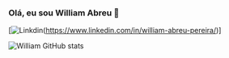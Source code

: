 ### Olá, eu sou William Abreu 👋
[![Linkdin](https://img.shields.io/badge/LinkedIn-0077B5?style=for-the-badge&logo=linkedin&logoColor=white)(https://www.linkedin.com/in/william-abreu-pereira/)]

![William GitHub stats](https://github-readme-stats.vercel.app/api?username=abreuwilliam&show_icons=true&theme=radical)


